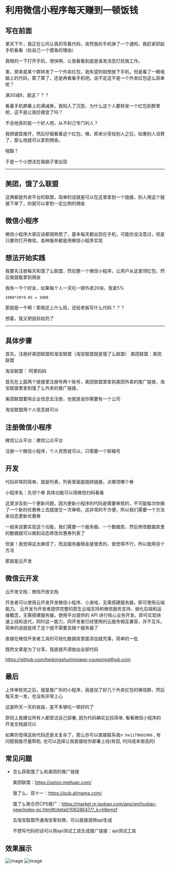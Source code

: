
# 利用微信小程序每天赚到一顿饭钱

## 写在前面

某天下午，我正在公司认真的写着代码，突然我的手机弹了一个通知，我赶紧抓起手机看看（给自己一个摸鱼的理由）

我啪的一下打开手机，很快啊，让我看看到底是谁发消息打扰我工作。

害，原来是某个群转发了一个外卖红包，我失望的刚想放下手机，但是看了一眼电脑上的代码，算了算了，还是再看看手机吧。说不定这不是一个外卖红包这么简单呢？

满30减8，就这？？？

看着手机屏幕上的满减券，我陷入了沉思，为什么这个人要转发一个红包到群里呢，这不是让我捡便宜了吗？

不会他真的是一个好人吧，从不利己专门利人？

我把键盘推开，然后仔细看看这个红包，嗷，原来分享给别人之后，如果别人消费了，那么他就可以拿到佣金。

哦豁？

于是一个小想法在我脑子里出现

---

## 美团，饿了么联盟
这俩都是外卖平台的联盟，简单的说就是可以在这里拿到一个链接，别人用这个链接下单了，你就可以拿到一定比例的佣金

## 微信小程序
微信小程序大家应该都很熟悉了，基本每天都出现在手机，可能你没注意过，但是只要你打开微信，各种服务都是用微信小程序实现

## 想法开始实践
我要先注册每天和饿了么联盟，然后整一个微信小程序，让用户从这里领红包，然后我就能拿到佣金

我有一千个好友，如果每个人一天吃一顿外卖20块，我拿5%

```1000*20*0.05 = 1000```

那就是一千啊！那我还上什么班，还给老板写什么代码？？？

想着，我又把鼠标给扔了

---

## 具体步骤
首先，注册好美团联盟和淘宝联盟（淘宝联盟就是饿了么联盟）
美团联盟：美团联盟

淘宝联盟： 阿里妈妈

首先在上面两个链接里注册号两个账号，美团联盟里拿到美团外卖的推广链接，淘宝联盟里拿到饿了么外卖的推广链接，

美团联盟要用企业信息去注册，也就是说你需要有一个公司

淘宝联盟用个人信息就可以



## 注册微信小程序
微信公众平台：微信公众平台

注册一个微信小程序，个人资质就可以，只需要一个邮箱号



## 开发
代码非常的简单，就是列表，列表里面是跳转链接，点哪领哪个券

小程序名：先领个券
具体功能可以用微信扫码看看



这里涉及到一个更新问题，因为更新小程序的代码是需要审核的，不可能每次你搞了一个新的优惠券上去就提交一次审核，这非常的不方便，所以我们需要一个方法来动态更新优惠券

一般来说要实现这个功能，我们需要一个服务器，一个数据库，然后修改数据库里的数据就可以做到动态修改优惠券列表了

但是！我觉得这太麻烦了，而且服务器租金是很贵的，我觉得不行，所以我用另个方法

那就是云开发



## 微信云开发
云开发文档：微信开放文档

开发者可以使用云开发开发微信小程序、小游戏，无需搭建服务器，即可使用云端能力。
云开发为开发者提供完整的原生云端支持和微信服务支持，弱化后端和运维概念，无需搭建服务器，使用平台提供的 API 进行核心业务开发，即可实现快速上线和迭代，同时这一能力，同开发者已经使用的云服务相互兼容，并不互斥。
简单的说就是用了这个就不需要去搞个服务器了

直接在微信开发者工具的可视化数据库里面添加就完事，简单的一批

既然文章是为了分享，我直接开源放出全部代码

https://github.com/hedongshu/miniapp-coupons​github.com

## 最后
上传审核完之后，就是推广你的小程序，我是加了好几个外卖红包的微信群，然后每天发一发，也没有非常上心

这是昨天一天的收益，差不多够吃一顿好的了

原则上我建议所有人都尝试自己部署, 因为代码确实比较简单, 看看微信小程序的开发文档就可以

如果你觉得这些代码还是太复杂了，那么你可以直接联系我v :`he1179601966` , 有问题我能尽量帮助, 也可以选择让我直接给你部署上线(有偿, 时间成本很高的)


## 常见问题

* 怎么获取饿了么和美团的推广链接
  
  美团联盟：https://union.meituan.com/

  饿了么、双十一：https://pub.alimama.com/

  饿了么聚合页CPS推广：https://market.m.taobao.com/app/qn/toutiao-new/index-pc.html#/detail/10628647/?_k=h8emzf

  去淘宝联盟开通淘宝客权限，可以直接调用api生成

  不想写代码的话可以用api测试工具生成推广链接：api测试工具




## 效果展示

![image](https://github.com/739568808/miniapp-coupons/blob/main/miniprogram/images/meituan.jpg)
![image](https://github.com/739568808/miniapp-coupons/blob/main/miniprogram/images/meituanyanshi.jpg)






